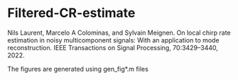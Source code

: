 # Filtered-CR-estimate

Nils Laurent, Marcelo A Colominas, and Sylvain Meignen. On local chirp rate estimation in noisy multicomponent
signals: With an application to mode reconstruction. IEEE Transactions on Signal Processing, 70:3429–3440, 2022.

The figures are generated using gen_fig*.m files
